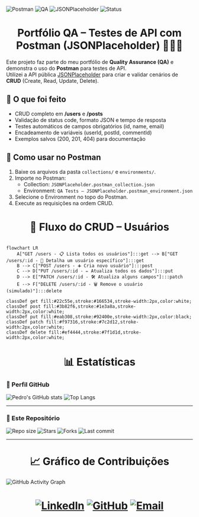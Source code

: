 ![Postman](https://img.shields.io/badge/Postman-API%20Testing-orange?logo=postman)
![QA](https://img.shields.io/badge/QA-Portfolio-blue)
![JSONPlaceholder](https://img.shields.io/badge/API-JSONPlaceholder-white)
![Status](https://img.shields.io/badge/Status-Em%20Desenvolvimento-yellow)

# <h1 align="center">Portfólio QA – Testes de API com Postman (JSONPlaceholder) 👨🏻‍💻 


Este projeto faz parte do meu portfólio de **Quality Assurance (QA)** e demonstra
o uso do **Postman** para testes de API.  
Utilizei a API pública [JSONPlaceholder](https://jsonplaceholder.typicode.com) 
para criar e validar cenários de **CRUD** (Create, Read, Update, Delete).


## 📌 O que foi feito
- CRUD completo em **/users** e **/posts**
- Validação de status code, formato JSON e tempo de resposta
- Testes automáticos de campos obrigatórios (id, name, email)
- Encadeamento de variáveis (userId, postId, commentId)
- Exemplos salvos (200, 201, 404) para documentação

## 🚀 Como usar no Postman
1. Baixe os arquivos da pasta `collections/` e `environments/`.
2. Importe no Postman:
   - Collection: `JSONPlaceholder.postman_collection.json`
   - Environment: `QA Tests – JSONPlaceholder.postman_environment.json`
3. Selecione o Environment no topo do Postman.
4. Execute as requisições na ordem CRUD.

## <h1 align="center">🔄 Fluxo do CRUD – Usuários

```mermaid

flowchart LR
    A["GET /users - 📋 Lista todos os usuários"]:::get --> B["GET /users/:id - 🔎 Detalha um usuário específico"]:::get
    B --> C["POST /users - ➕ Cria novo usuário"]:::post
    C --> D["PUT /users/:id - ✏️ Atualiza todos os dados"]:::put
    D --> E["PATCH /users/:id - 🛠 Atualiza alguns campos"]:::patch
    E --> F["DELETE /users/:id - 🗑 Remove o usuário (simulado)"]:::delete

classDef get fill:#22c55e,stroke:#166534,stroke-width:2px,color:white;
classDef post fill:#3b82f6,stroke:#1e3a8a,stroke-width:2px,color:white;
classDef put fill:#eab308,stroke:#92400e,stroke-width:2px,color:black;
classDef patch fill:#f97316,stroke:#7c2d12,stroke-width:2px,color:white;
classDef delete fill:#ef4444,stroke:#7f1d1d,stroke-width:2px,color:white;
```

## <h1 align="center">📊 Estatísticas

### 👤 Perfil GitHub
![Pedro's GitHub stats](https://github-readme-stats.vercel.app/api?username=PedroSamoel&show_icons=true&theme=apprentice)
![Top Langs](https://github-readme-stats.vercel.app/api/top-langs/?username=PedroSamoel&layout=compact&theme=apprentice)

---

### 📂 Este Repositório
![Repo size](https://img.shields.io/github/repo-size/PedroSamoel/qa-postman-jsonplaceholder)
![Stars](https://img.shields.io/github/stars/PedroSamoel/qa-postman-jsonplaceholder?style=social)
![Forks](https://img.shields.io/github/forks/PedroSamoel/qa-postman-jsonplaceholder?style=social)
![Last commit](https://img.shields.io/github/last-commit/PedroSamoel/qa-postman-jsonplaceholder)

---

### <h1 align="center">📈 Gráfico de Contribuições
![GitHub Activity Graph](https://github-readme-activity-graph.vercel.app/graph?username=PedroSamoel&theme=xcode)

<h1 align="center">

[![LinkedIn](https://img.shields.io/badge/LinkedIn-0A66C2?logo=linkedin&logoColor=white)](https://www.linkedin.com/in/pedro-samoel/)
[![GitHub](https://img.shields.io/badge/GitHub-181717?logo=github&logoColor=white)](https://github.com/PedroSamoel)
[![Email](https://img.shields.io/badge/Email-D14836?logo=gmail&logoColor=white)](mailto:pedrosamoel.qa@gmail.com)


